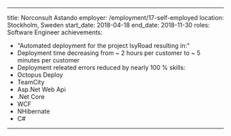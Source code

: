 ---
title: Norconsult Astando
employer: /employment/17-self-employed
location: Stockholm, Sweden
start_date: 2018-04-18
end_date: 2018-11-30
roles: Software Engineer
achievements:
 - "Automated deployment for the project IsyRoad resulting in:"
 - Deployment time decreasing from ~ 2 hours per customer to ~ 5 minutes per customer
 - Deployment releated errors reduced by nearly 100 %
skills: 
 - Octopus Deploy
 - TeamCity
 - Asp.Net Web Api
 - .Net Core
 - WCF
 - NHibernate
 - C#
 ---

